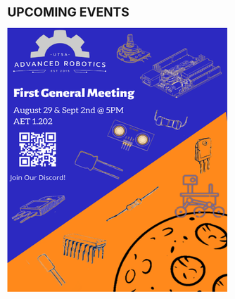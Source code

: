 


# UPCOMING EVENTS
<img src="docs/assets/images/posters/first_general_meeting.png" width="500" height="600" alt="Fall 22 General Meeting Poster">